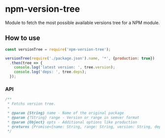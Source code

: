 # npm-version-tree

Module to fetch the most possible available versions tree for a NPM module.

## How to use

```js
const versionTree = require('npm-version-tree');

versionTree(require('./package.json').name, '*', {production: true})
  .then(tree => {
    console.log('latest version: ', tree.version);
    console.log('deps: ', tree.deps);
  });
```

### API

```js
/**
 * Fetchs version tree.
 *
 * @param {String} name - Name of the original package
 * @param {?String} range - Version or range in semver format
 * @param {Object} opts - Additional options like production
 * @returns {Promise<{name: String, range: String, version: String, deps: Array}>}
 */
```
